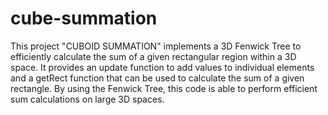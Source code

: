 # cube-summation

This project "CUBOID SUMMATION" implements a 3D Fenwick Tree to efficiently calculate the sum of a given rectangular region within a 3D space. It provides an update function to add values to individual elements and a getRect function that can be used to calculate the sum of a given rectangle. By using the Fenwick Tree, this code is able to perform efficient sum calculations on large 3D spaces.
